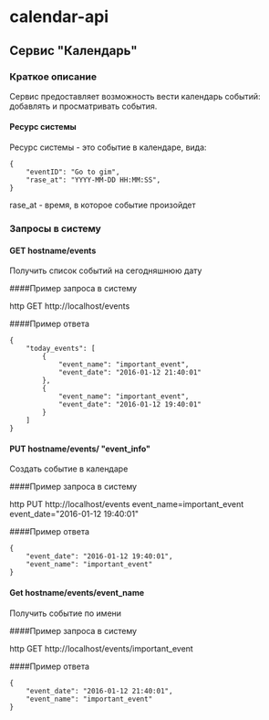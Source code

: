 
# calendar-api

## Сервис "Календарь"

### Краткое описание
Сервис предоставляет возможность вести календарь событий: добавлять и просматривать события.

#### Ресурс системы

Ресурс системы - это событие в календаре, вида:

```
{
    "eventID": "Go to gim",
    "rase_at": "YYYY-MM-DD HH:MM:SS",
}
```
rase_at - время, в которое событие произойдет

### Запросы в систему

#### GET hostname/events

Получить список событий на сегодняшнюю дату

####Пример запроса в систему

http GET http://localhost/events

####Пример ответа
```
{
    "today_events": [
        {
            "event_name": "important_event",
            "event_date": "2016-01-12 21:40:01"
        },
        {
            "event_name": "important_event",
            "event_date": "2016-01-12 19:40:01"
        }
    ]
}
```

#### PUT hostname/events/ "event_info"

Создать событие в календаре

####Пример запроса в систему

http PUT http://localhost/events event_name=important_event event_date="2016-01-12 19:40:01"

####Пример ответа

```
{
    "event_date": "2016-01-12 19:40:01", 
    "event_name": "important_event"
}

```

#### Get hostname/events/event_name

Получить событие по имени

####Пример запроса в систему

http GET http://localhost/events/important_event

####Пример ответа

```
{
    "event_date": "2016-01-12 21:40:01", 
    "event_name": "important_event"
}

```

